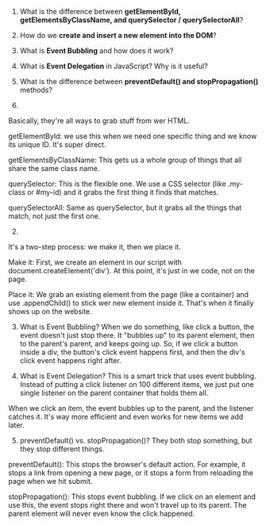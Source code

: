 1. What is the difference between **getElementById, getElementsByClassName, and querySelector / querySelectorAll**?
2. How do we **create and insert a new element into the DOM**?
3. What is **Event Bubbling** and how does it work?
4. What is **Event Delegation** in JavaScript? Why is it useful?
5. What is the difference between **preventDefault() and stopPropagation()** methods?

1. 
Basically, they're all ways to grab stuff from wer HTML.

getElementById: we use this when we need one specific thing and we know its unique ID. It's super direct.

getElementsByClassName: This gets us a whole group of things that all share the same class name.

querySelector: This is the flexible one. We use a CSS selector (like .my-class or #my-id) and it grabs the first thing it finds that matches.

querySelectorAll: Same as querySelector, but it grabs all the things that match, not just the first one.

2. 
It's a two-step process: we make it, then we place it.

Make it: First, we create an element in our script with document.createElement('div'). At this point, it's just in we code, not on the page.

Place it: We grab an existing element from the page (like a container) and use .appendChild() to stick wer new element inside it. That's when it finally shows up on the website.

3. What is Event Bubbling?
When we do something, like click a button, the event doesn't just stop there. It "bubbles up" to its parent element, then to the parent's parent, and keeps going up. So, if we click a button inside a div, the button's click event happens first, and then the div's click event happens right after.

4. What is Event Delegation?
This is a smart trick that uses event bubbling. Instead of putting a click listener on 100 different items, we just put one single listener on the parent container that holds them all.

When we click an item, the event bubbles up to the parent, and the listener catches it. It's way more efficient and even works for new items we add later.

5. preventDefault() vs. stopPropagation()?
They both stop something, but they stop different things.

preventDefault(): This stops the browser's default action. For example, it stops a link from opening a new page, or it stops a form from reloading the page when we hit submit.

stopPropagation(): This stops event bubbling. If we click on an element and use this, the event stops right there and won't travel up to its parent. The parent element will never even know the click happened.









